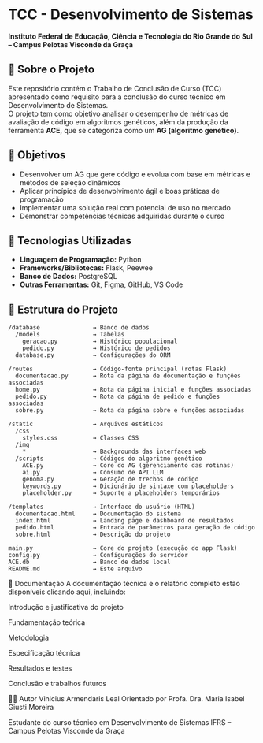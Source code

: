 # TCC - Desenvolvimento de Sistemas  
**Instituto Federal de Educação, Ciência e Tecnologia do Rio Grande do Sul – Campus Pelotas Visconde da Graça**

## 📌 Sobre o Projeto

Este repositório contém o Trabalho de Conclusão de Curso (TCC) apresentado como requisito para a conclusão do curso técnico em Desenvolvimento de Sistemas.  
O projeto tem como objetivo analisar o desempenho de métricas de avaliação de código em algoritmos genéticos, além da produção da ferramenta **ACE**, que se categoriza como um **AG (algoritmo genético)**.

## 🎯 Objetivos

- Desenvolver um AG que gere código e evolua com base em métricas e métodos de seleção dinâmicos  
- Aplicar princípios de desenvolvimento ágil e boas práticas de programação  
- Implementar uma solução real com potencial de uso no mercado  
- Demonstrar competências técnicas adquiridas durante o curso  

## 🧰 Tecnologias Utilizadas

- **Linguagem de Programação:** Python  
- **Frameworks/Bibliotecas:** Flask, Peewee  
- **Banco de Dados:** PostgreSQL  
- **Outras Ferramentas:** Git, Figma, GitHub, VS Code  

## 🧱 Estrutura do Projeto

```plaintext
/database               → Banco de dados
  /models               → Tabelas
    geracao.py          → Histórico populacional
    pedido.py           → Histórico de pedidos
  database.py           → Configurações do ORM

/routes                 → Código-fonte principal (rotas Flask)
  documentacao.py       → Rota da página de documentação e funções associadas
  home.py               → Rota da página inicial e funções associadas
  pedido.py             → Rota da página de pedido e funções associadas
  sobre.py              → Rota da página sobre e funções associadas

/static                 → Arquivos estáticos
  /css
    styles.css          → Classes CSS
  /img
    *                   → Backgrounds das interfaces web
  /scripts              → Códigos do algoritmo genético
    ACE.py              → Core do AG (gerenciamento das rotinas)
    ai.py               → Consumo de API LLM
    genoma.py           → Geração de trechos de código
    keywords.py         → Dicionário de sintaxe com placeholders
    placeholder.py      → Suporte a placeholders temporários

/templates              → Interface do usuário (HTML)
  documentacao.html     → Documentação do sistema
  index.html            → Landing page e dashboard de resultados
  pedido.html           → Entrada de parâmetros para geração de código
  sobre.html            → Descrição do projeto

main.py                 → Core do projeto (execução do app Flask)  
config.py               → Configurações do servidor  
ACE.db                  → Banco de dados local  
README.md               → Este arquivo
````
📄 Documentação
A documentação técnica e o relatório completo estão disponíveis clicando aqui, incluindo:

Introdução e justificativa do projeto

Fundamentação teórica

Metodologia

Especificação técnica

Resultados e testes

Conclusão e trabalhos futuros

👨‍💻 Autor
Vinicius Armendaris Leal
Orientado por Profa. Dra. Maria Isabel Giusti Moreira

Estudante do curso técnico em Desenvolvimento de Sistemas
IFRS – Campus Pelotas Visconde da Graça

